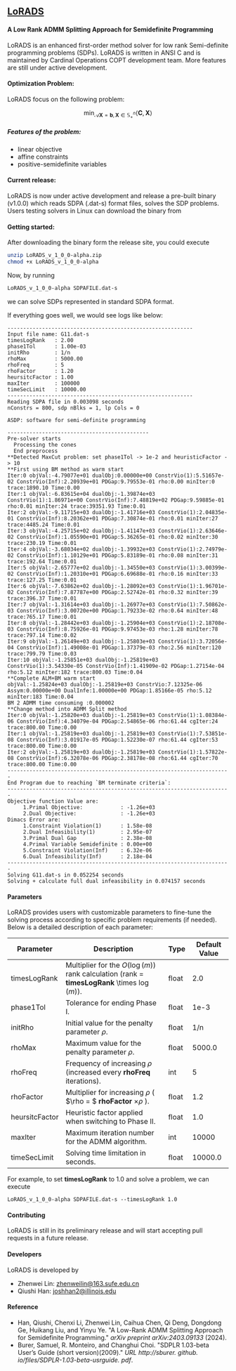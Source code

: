 ## **[LoRADS](https://github.com/COPT-Public/LoRADS)**

#### A Low Rank ADMM Splitting Approach for Semidefinite Programming

LoRADS is an enhanced first-order method solver for low rank Semi-definite programming problems (SDPs). LoRADS is written in ANSI C and is maintained by Cardinal Operations COPT development team. More features are still under active development.



#### Optimization Problem:

LoRADS focus on the following problem:

$$
\min_{\mathcal{A} \mathbf{X} = \mathbf{b}, \mathbf{X}\in \mathbb{S}_+^n} \left\langle \mathbf{C}, \mathbf{X} \right\rangle
$$

##### Features of the problem:

- linear objective
- affine constraints
- positive-semidefinite variables



#### Current release:

LoRADS is now under active development and release a pre-built binary (v1.0.0) which reads SDPA (.dat-s) format files, solves the SDP problems. Users testing solvers in Linux can download the binary from



#### Getting started:

After downloading the binary form the release site, you could execute

```sh
unzip LoRADS_v_1_0_0-alpha.zip
chmod +x LoRADS_v_1_0_0-alpha
```

Now,  by running

```sh
LoRADS_v_1_0_0-alpha SDPAFILE.dat-s
```

we can solve SDPs represented in standard SDPA format.



If everything goes well, we would see logs like below:
```
-----------------------------------------------------------
Input file name: G11.dat-s
timesLogRank   : 2.00
phase1Tol      : 1.00e-03
initRho        : 1/n
rhoMax         : 5000.00
rhoFreq        : 5
rhoFactor      : 1.20
heursitcFactor : 1.00
maxIter        : 100000
timeSecLimit   : 10000.00
-----------------------------------------------------------
Reading SDPA file in 0.003098 seconds 
nConstrs = 800, sdp nBlks = 1, lp Cols = 0

ASDP: software for semi-definite programming 

---------------------------------------------
Pre-solver starts 
  Processing the cones 
  End preprocess 
**Detected MaxCut problem: set phase1Tol -> 1e-2 and heuristicFactor -> 10
**First using BM method as warm start
Iter:0 objVal:-4.79077e+01 dualObj:0.00000e+00 ConstrVio(1):5.51657e-02 ConstrVio(Inf):2.20939e+01 PDGap:9.79553e-01 rho:0.00 minIter:0 trace:1890.10 Time:0.00
Iter:1 objVal:-6.83615e+04 dualObj:-1.39874e+03 ConstrVio(1):1.86971e+00 ConstrVio(Inf):7.48819e+02 PDGap:9.59885e-01 rho:0.01 minIter:24 trace:39351.93 Time:0.01
Iter:2 objVal:-9.11715e+03 dualObj:-1.41716e+03 ConstrVio(1):2.04835e-01 ConstrVio(Inf):8.20362e+01 PDGap:7.30874e-01 rho:0.01 minIter:27 trace:4485.24 Time:0.01
Iter:3 objVal:-4.25715e+02 dualObj:-1.41147e+03 ConstrVio(1):2.63646e-02 ConstrVio(Inf):1.05590e+01 PDGap:5.36265e-01 rho:0.02 minIter:30 trace:230.19 Time:0.01
Iter:4 objVal:-3.68034e+02 dualObj:-1.39932e+03 ConstrVio(1):2.74979e-02 ConstrVio(Inf):1.10129e+01 PDGap:5.83189e-01 rho:0.08 minIter:31 trace:192.64 Time:0.01
Iter:5 objVal:-2.65777e+02 dualObj:-1.34550e+03 ConstrVio(1):3.00399e-02 ConstrVio(Inf):1.20310e+01 PDGap:6.69688e-01 rho:0.16 minIter:33 trace:127.25 Time:0.01
Iter:6 objVal:-7.63862e+02 dualObj:-1.28092e+03 ConstrVio(1):1.96701e-02 ConstrVio(Inf):7.87787e+00 PDGap:2.52742e-01 rho:0.32 minIter:39 trace:396.37 Time:0.01
Iter:7 objVal:-1.31614e+03 dualObj:-1.26977e+03 ConstrVio(1):7.50862e-03 ConstrVio(Inf):3.00720e+00 PDGap:1.79233e-02 rho:0.64 minIter:48 trace:765.17 Time:0.01
Iter:8 objVal:-1.28442e+03 dualObj:-1.25904e+03 ConstrVio(1):2.18708e-03 ConstrVio(Inf):8.75926e-01 PDGap:9.97453e-03 rho:1.28 minIter:78 trace:797.14 Time:0.02
Iter:9 objVal:-1.26149e+03 dualObj:-1.25803e+03 ConstrVio(1):3.72056e-04 ConstrVio(Inf):1.49008e-01 PDGap:1.37379e-03 rho:2.56 minIter:120 trace:799.79 Time:0.03
Iter:10 objVal:-1.25851e+03 dualObj:-1.25819e+03 ConstrVio(1):3.54330e-05 ConstrVio(Inf):1.41909e-02 PDGap:1.27154e-04 rho:5.12 minIter:182 trace:800.03 Time:0.04
**Complete ALM+BM warm start
objVal:-1.25824e+03 dualObj:-1.25819e+03 ConstrVio:7.12325e-06 Assym:0.00000e+00 DualInfe:1.00000e+00 PDGap:1.85166e-05 rho:5.12 minIter:183 Time:0.04
BM 2 ADMM time consuming :0.000002
**Change method into ADMM Split method
Iter:0 objVal:-1.25820e+03 dualObj:-1.25819e+03 ConstrVio(1):1.08384e-06 ConstrVio(Inf):4.34079e-04 PDGap:2.54865e-06 rho:61.44 cgIter:24 trace:800.00 Time:0.00
Iter:1 objVal:-1.25819e+03 dualObj:-1.25819e+03 ConstrVio(1):7.53851e-08 ConstrVio(Inf):3.01917e-05 PDGap:1.52230e-07 rho:61.44 cgIter:53 trace:800.00 Time:0.00
Iter:2 objVal:-1.25819e+03 dualObj:-1.25819e+03 ConstrVio(1):1.57822e-08 ConstrVio(Inf):6.32078e-06 PDGap:2.38178e-08 rho:61.44 cgIter:70 trace:800.00 Time:0.00
-----------------------------------------------------------------------
End Program due to reaching `BM terminate criteria`:
-----------------------------------------------------------------------
Objective function Value are:
	 1.Primal Objective:            : -1.26e+03
	 2.Dual Objective:              : -1.26e+03
Dimacs Error are:
	 1.Constraint Violation(1)      : 1.58e-08
	 2.Dual Infeasibility(1)        : 2.95e-07
	 3.Primal Dual Gap              : 2.38e-08
	 4.Primal Variable Semidefinite : 0.00e+00
	 5.Constraint Violation(Inf)    : 6.32e-06
	 6.Dual Infeasibility(Inf)      : 2.18e-04
-----------------------------------------------------------------------
Solving G11.dat-s in 0.052254 seconds 
Solving + calculate full dual infeasibility in 0.074157 seconds 
```

#### Parameters

LoRADS provides users with customizable parameters to fine-tune the solving process according to specific problem requirements (if needed). Below is a detailed description of each parameter:

| **Parameter**  | **Description**                                                                              | **Type** | **Default Value** |
|----------------|----------------------------------------------------------------------------------------------|----------|-------------------|
| timesLogRank   | Multiplier for the $O(\log(m))$ rank calculation (rank = **timesLogRank** \times $\log(m)$). | float    | 2.0               |
| phase1Tol      | Tolerance for ending Phase I.                                                                | float    | 1e-3              |
| initRho        | Initial value for the penalty parameter $\rho$.                                              | float    | 1/n               |
| rhoMax         | Maximum value for the penalty parameter $\rho$.                                              | float    | 5000.0            |
| rhoFreq        | Frequency of increasing $\rho$ (increased every **rhoFreq** iterations).                     | int      | 5                 |
| rhoFactor      | Multiplier for increasing $\rho$ ( $\rho = $ **rhoFactor** $\times \rho$ ).                  | float    | 1.2               |
| heursitcFactor | Heuristic factor applied when switching to Phase II.                                         | float    | 1.0               |
| maxIter        | Maximum iteration number for the ADMM algorithm.                                             | int      | 10000             |
| timeSecLimit   | Solving time limitation in seconds.                                                          | float    | 10000.0           |

For example, to set **timesLogRank** to 1.0 and solve a problem, we can execute

```
LoRADS_v_1_0_0-alpha SDPAFILE.dat-s --timesLogRank 1.0
```

#### Contributing
LoRADS is still in its preliminary release and will start accepting pull requests in a future release.


#### Developers

LoRADS is developed by 

- Zhenwei Lin: zhenweilin@163.sufe.edu.cn
- Qiushi Han: joshhan2@illinois.edu


#### Reference

- Han, Qiushi, Chenxi Li, Zhenwei Lin, Caihua Chen, Qi Deng, Dongdong Ge, Huikang Liu, and Yinyu Ye. "A Low-Rank ADMM Splitting Approach for Semidefinite Programming." *arXiv preprint arXiv:2403.09133* (2024).
- Burer, Samuel, R. Monteiro, and Changhui Choi. "SDPLR 1.03-beta User’s Guide (short version)(2009)." *URL http://sburer. github. io/files/SDPLR-1.03-beta-usrguide. pdf*.











